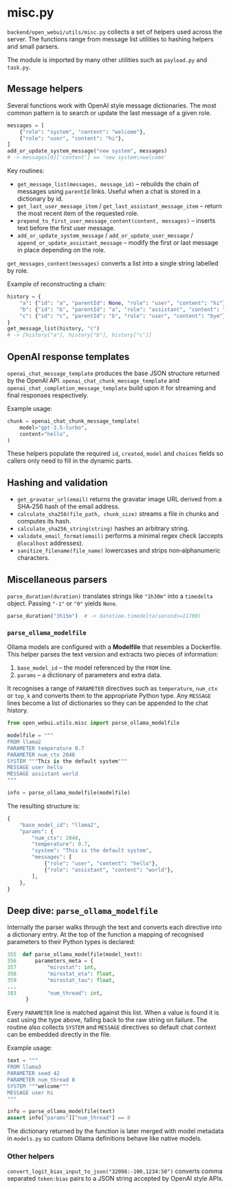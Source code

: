 # misc.py

`backend/open_webui/utils/misc.py` collects a set of helpers used across the server. The functions range from message list utilities to hashing helpers and small parsers.

The module is imported by many other utilities such as `payload.py` and `task.py`.

## Message helpers

Several functions work with OpenAI style message dictionaries. The most common pattern is to search or update the last message of a given role.

```python
messages = [
    {"role": "system", "content": "welcome"},
    {"role": "user", "content": "hi"},
]
add_or_update_system_message("new system", messages)
# -> messages[0]['content'] == 'new system\nwelcome'
```

Key routines:

- `get_message_list(messages, message_id)` – rebuilds the chain of messages using `parentId` links. Useful when a chat is stored in a dictionary by id.
- `get_last_user_message_item` / `get_last_assistant_message_item` – return the most recent item of the requested role.
- `prepend_to_first_user_message_content(content, messages)` – inserts text before the first user message.
- `add_or_update_system_message` / `add_or_update_user_message` / `append_or_update_assistant_message` – modify the first or last message in place depending on the role.

`get_messages_content(messages)` converts a list into a single string labelled by role.

Example of reconstructing a chain:

```python
history = {
    "a": {"id": "a", "parentId": None, "role": "user", "content": "hi"},
    "b": {"id": "b", "parentId": "a", "role": "assistant", "content": "hello"},
    "c": {"id": "c", "parentId": "b", "role": "user", "content": "bye"},
}
get_message_list(history, "c")
# -> [history["a"], history["b"], history["c"]]
```

## OpenAI response templates

`openai_chat_message_template` produces the base JSON structure returned by the OpenAI API. `openai_chat_chunk_message_template` and `openai_chat_completion_message_template` build upon it for streaming and final responses respectively.

Example usage:

```python
chunk = openai_chat_chunk_message_template(
    model="gpt-3.5-turbo",
    content="hello",
)
```

These helpers populate the required `id`, `created`, `model` and `choices` fields so callers only need to fill in the dynamic parts.

## Hashing and validation

- `get_gravatar_url(email)` returns the gravatar image URL derived from a SHA‑256 hash of the email address.
- `calculate_sha256(file_path, chunk_size)` streams a file in chunks and computes its hash.
- `calculate_sha256_string(string)` hashes an arbitrary string.
- `validate_email_format(email)` performs a minimal regex check (accepts `@localhost` addresses).
- `sanitize_filename(file_name)` lowercases and strips non‑alphanumeric characters.

## Miscellaneous parsers

`parse_duration(duration)` translates strings like `"1h30m"` into a `timedelta` object. Passing `"-1"` or `"0"` yields `None`.

```python
parse_duration("3h15m")  # -> datetime.timedelta(seconds=11700)
```

### `parse_ollama_modelfile`

Ollama models are configured with a **Modelfile** that resembles a Dockerfile.
This helper parses the text version and extracts two pieces of
information:

1. `base_model_id` – the model referenced by the `FROM` line.
2. `params` – a dictionary of parameters and extra data.

It recognises a range of `PARAMETER` directives such as `temperature`,
`num_ctx` or `top_k` and converts them to the appropriate Python type.  Any
`MESSAGE` lines become a list of dictionaries so they can be appended to the
chat history.

```python
from open_webui.utils.misc import parse_ollama_modelfile

modelfile = """
FROM llama2
PARAMETER temperature 0.7
PARAMETER num_ctx 2048
SYSTEM """This is the default system"""
MESSAGE user hello
MESSAGE assistant world
"""

info = parse_ollama_modelfile(modelfile)
```

The resulting structure is:

```python
{
    "base_model_id": "llama2",
    "params": {
        "num_ctx": 2048,
        "temperature": 0.7,
        "system": "This is the default system",
        "messages": [
            {"role": "user", "content": "hello"},
            {"role": "assistant", "content": "world"},
        ],
    },
}
```

## Deep dive: `parse_ollama_modelfile`

Internally the parser walks through the text and converts each directive into a
dictionary entry. At the top of the function a mapping of recognised parameters
to their Python types is declared:

```python
355  def parse_ollama_modelfile(model_text):
356      parameters_meta = {
357          "mirostat": int,
358          "mirostat_eta": float,
359          "mirostat_tau": float,
...
383          "num_thread": int,
      }
```

Every `PARAMETER` line is matched against this list. When a value is found it is
cast using the type above, falling back to the raw string on failure. The
routine also collects `SYSTEM` and `MESSAGE` directives so default chat context
can be embedded directly in the file.

Example usage:

```python
text = """
FROM llama3
PARAMETER seed 42
PARAMETER num_thread 8
SYSTEM """welcome"""
MESSAGE user hi
"""

info = parse_ollama_modelfile(text)
assert info["params"]["num_thread"] == 8
```

The dictionary returned by the function is later merged with model metadata in
`models.py` so custom Ollama definitions behave like native models.

### Other helpers

`convert_logit_bias_input_to_json("32098:-100,1234:50")` converts comma
separated `token:bias` pairs to a JSON string accepted by OpenAI style APIs.
